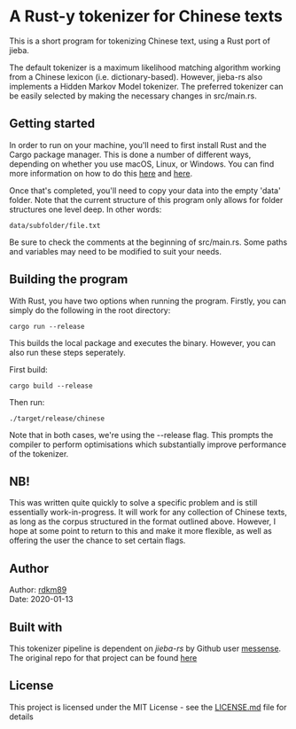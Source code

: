 # A Rust-y tokenizer for Chinese texts #

This is a short program for tokenizing Chinese text, using a Rust port of jieba.

The default tokenizer is a maximum likelihood matching algorithm working from a Chinese lexicon (i.e. dictionary-based). However, jieba-rs also implements a Hidden Markov Model tokenizer. The preferred tokenizer can be easily selected by making the necessary changes in src/main.rs.

## Getting started

In order to run on your machine, you'll need to first install Rust and the Cargo package manager. This is done a number of different ways, depending on whether you use macOS, Linux, or Windows. You can find more information on how to do this [here](https://www.rust-lang.org/tools/install) and [here](https://doc.rust-lang.org/cargo/getting-started/installation.html).

Once that's completed, you'll need to copy your data into the empty 'data' folder. Note that the current structure of this program only allows for folder structures one level deep. In other words:

``` 
data/subfolder/file.txt
```

Be sure to check the comments at the beginning of src/main.rs. Some paths and variables may need to be modified to suit your needs.

## Building the program

With Rust, you have two options when running the program. Firstly, you can simply do the following in the root directory:

```
cargo run --release
``` 

This builds the local package and executes the binary. However, you can also run these steps seperately. 

First build:

```
cargo build --release
```

Then run:
```
./target/release/chinese
```

Note that in both cases, we're using the --release flag. This prompts the compiler to perform optimisations which substantially improve performance of the tokenizer.

## NB!

This was written quite quickly to solve a specific problem and is still essentially work-in-progress. It will work for any collection of Chinese texts, as long as the corpus structured in the format outlined above. However, I hope at some point to return to this and make it more flexible, as well as offering the user the chance to set certain flags. 


## Author
Author:		[rdkm89](https://github.com/rdkm89) <br>
Date:		2020-01-13

## Built with

This tokenizer pipeline is dependent on _jieba-rs_ by Github user [messense](https://github.com/messense). The original repo for that project can be found [here](https://github.com/messense/jieba-rs)

## License

This project is licensed under the MIT License - see the [LICENSE.md](LICENSE.md) file for details

 
